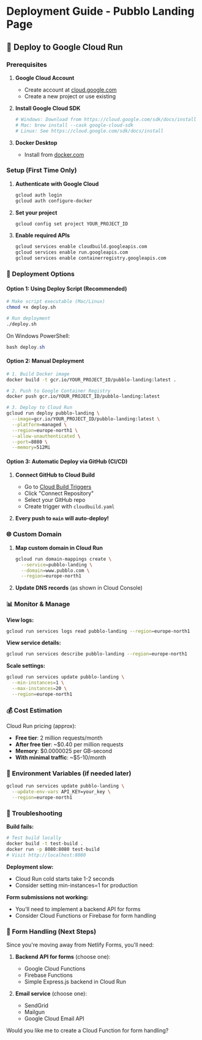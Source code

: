 # Deployment Guide - Pubblo Landing Page

## 🚀 Deploy to Google Cloud Run

### Prerequisites

1. **Google Cloud Account**
   - Create account at [cloud.google.com](https://cloud.google.com)
   - Create a new project or use existing

2. **Install Google Cloud SDK**
   ```bash
   # Windows: Download from https://cloud.google.com/sdk/docs/install
   # Mac: brew install --cask google-cloud-sdk
   # Linux: See https://cloud.google.com/sdk/docs/install
   ```

3. **Docker Desktop**
   - Install from [docker.com](https://www.docker.com/products/docker-desktop)

### Setup (First Time Only)

1. **Authenticate with Google Cloud**
   ```bash
   gcloud auth login
   gcloud auth configure-docker
   ```

2. **Set your project**
   ```bash
   gcloud config set project YOUR_PROJECT_ID
   ```

3. **Enable required APIs**
   ```bash
   gcloud services enable cloudbuild.googleapis.com
   gcloud services enable run.googleapis.com
   gcloud services enable containerregistry.googleapis.com
   ```

### 🎯 Deployment Options

#### Option 1: Using Deploy Script (Recommended)

```bash
# Make script executable (Mac/Linux)
chmod +x deploy.sh

# Run deployment
./deploy.sh
```

On Windows PowerShell:
```powershell
bash deploy.sh
```

#### Option 2: Manual Deployment

```bash
# 1. Build Docker image
docker build -t gcr.io/YOUR_PROJECT_ID/pubblo-landing:latest .

# 2. Push to Google Container Registry
docker push gcr.io/YOUR_PROJECT_ID/pubblo-landing:latest

# 3. Deploy to Cloud Run
gcloud run deploy pubblo-landing \
  --image=gcr.io/YOUR_PROJECT_ID/pubblo-landing:latest \
  --platform=managed \
  --region=europe-north1 \
  --allow-unauthenticated \
  --port=8080 \
  --memory=512Mi
```

#### Option 3: Automatic Deploy via GitHub (CI/CD)

1. **Connect GitHub to Cloud Build**
   - Go to [Cloud Build Triggers](https://console.cloud.google.com/cloud-build/triggers)
   - Click "Connect Repository"
   - Select your GitHub repo
   - Create trigger with `cloudbuild.yaml`

2. **Every push to `main` will auto-deploy!**

### 🌐 Custom Domain

1. **Map custom domain in Cloud Run**
   ```bash
   gcloud run domain-mappings create \
     --service=pubblo-landing \
     --domain=www.pubblo.com \
     --region=europe-north1
   ```

2. **Update DNS records** (as shown in Cloud Console)

### 📊 Monitor & Manage

**View logs:**
```bash
gcloud run services logs read pubblo-landing --region=europe-north1
```

**View service details:**
```bash
gcloud run services describe pubblo-landing --region=europe-north1
```

**Scale settings:**
```bash
gcloud run services update pubblo-landing \
  --min-instances=1 \
  --max-instances=20 \
  --region=europe-north1
```

### 💰 Cost Estimation

Cloud Run pricing (approx):
- **Free tier**: 2 million requests/month
- **After free tier**: ~$0.40 per million requests
- **Memory**: $0.0000025 per GB-second
- **With minimal traffic**: ~$5-10/month

### 🔧 Environment Variables (if needed later)

```bash
gcloud run services update pubblo-landing \
  --update-env-vars API_KEY=your_key \
  --region=europe-north1
```

### 🐛 Troubleshooting

**Build fails:**
```bash
# Test build locally
docker build -t test-build .
docker run -p 8080:8080 test-build
# Visit http://localhost:8080
```

**Deployment slow:**
- Cloud Run cold starts take 1-2 seconds
- Consider setting min-instances=1 for production

**Form submissions not working:**
- You'll need to implement a backend API for forms
- Consider Cloud Functions or Firebase for form handling

### 📧 Form Handling (Next Steps)

Since you're moving away from Netlify Forms, you'll need:

1. **Backend API for forms** (choose one):
   - Google Cloud Functions
   - Firebase Functions
   - Simple Express.js backend in Cloud Run

2. **Email service** (choose one):
   - SendGrid
   - Mailgun
   - Google Cloud Email API

Would you like me to create a Cloud Function for form handling?

